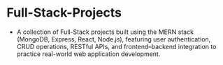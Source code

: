 # Full-Stack-Projects

- A collection of Full-Stack projects built using the MERN stack (MongoDB, Express, React, Node.js), featuring user authentication, CRUD operations, RESTful APIs, and frontend–backend integration to practice real-world web application development.